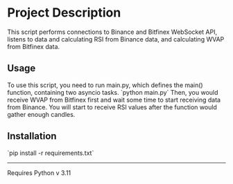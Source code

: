 <h1>Project Description</h1>
This script performs connections to Binance and Bitfinex WebSocket API, listens to data and calculating RSI from Binance data, and calculating WVAP from Bitfinex data.
<h2>Usage</h2>
To use this script, you need to run main.py, which defines the main() function, containing two asyncio tasks. 
`python main.py`
Then, you would receive WVAP from Bitfinex first and wait some time to start receiving data from Binance. 
You will start to receive RSI values after the function would gather enough candles.
<h2>Installation</h2>
`pip install -r requirements.txt`
<hr>
Requires Python v 3.11
